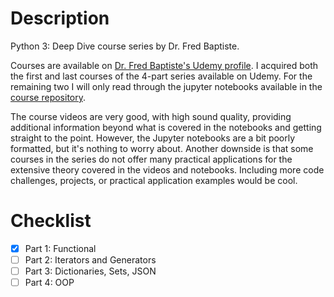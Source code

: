 # Description
Python 3: Deep Dive course series by Dr. Fred Baptiste.

Courses are available on [Dr. Fred Baptiste's Udemy profile](https://www.udemy.com/user/fredbaptiste/). I acquired both the first and last courses of the 4-part series available on Udemy. For the remaining two I will only read through the jupyter notebooks available in the [course repository](https://github.com/fbaptiste/python-deepdive).

The course videos are very good, with high sound quality, providing additional information beyond what is covered in the notebooks and getting straight to the point. However, the Jupyter notebooks are a bit poorly formatted, but it's nothing to worry about. Another downside is that some courses in the series do not offer many practical applications for the extensive theory covered in the videos and notebooks. Including more code challenges, projects, or practical application examples would be cool.

# Checklist
- [x] Part 1: Functional
- [ ] Part 2: Iterators and Generators
- [ ] Part 3: Dictionaries, Sets, JSON
- [ ] Part 4: OOP
